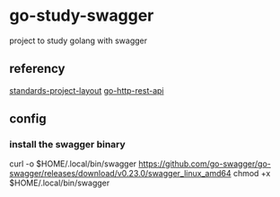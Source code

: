 # go-study-swagger
project to study golang with swagger

## referency
[standards-project-layout](https://github.com/golang-standards/project-layout)
[go-http-rest-api](https://dzone.com/articles/how-to-write-a-http-rest-api-server-in-go-in-minut)


## config
### install the swagger binary
curl -o $HOME/.local/bin/swagger https://github.com/go-swagger/go-swagger/releases/download/v0.23.0/swagger_linux_amd64
chmod +x $HOME/.local/bin/swagger
